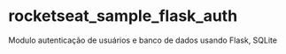 # rocketseat_sample_flask_auth
Modulo autenticação de usuários e banco de dados usando Flask, SQLite

